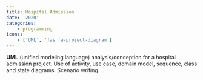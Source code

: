 ```yaml
---
title: Hospital Admission
date: '2020'
categories:
    - programming
icons:
    - ['UML', 'fas fa-project-diagram']
---
```


**UML** (unified modeling language) analysis/conception for a hospital admission project. Use of activity, use case, domain model, sequence, class and state diagrams. Scenario writing.
